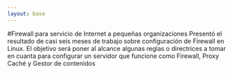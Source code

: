 ```yaml
---
layout: base
---
```


#Firewall para servicio de Internet a pequeñas organizaciones
Presentó el resultado de casi seis meses de trabajo sobre configuración de Firewall en Linux. 
El objetivo será poner al alcance algunas reglas o directrices a tomar en cuanta para configurar un servidor que funcione como Firewall, Proxy Caché y Gestor de contenidos
